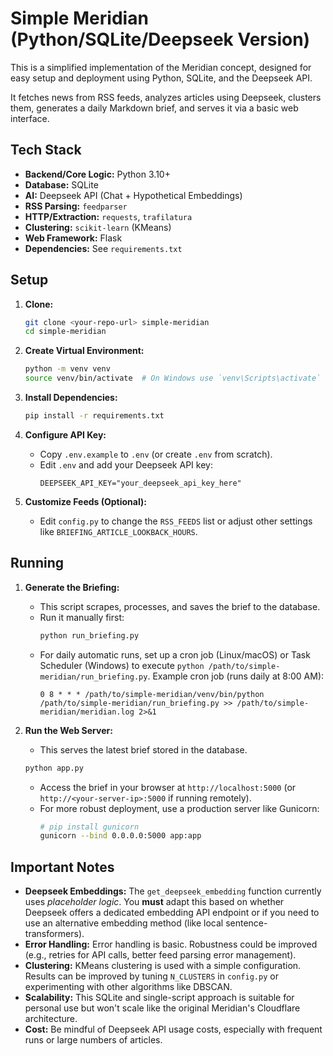 # Simple Meridian (Python/SQLite/Deepseek Version)

This is a simplified implementation of the Meridian concept, designed for easy setup and deployment using Python, SQLite, and the Deepseek API.

It fetches news from RSS feeds, analyzes articles using Deepseek, clusters them, generates a daily Markdown brief, and serves it via a basic web interface.

## Tech Stack

*   **Backend/Core Logic:** Python 3.10+
*   **Database:** SQLite
*   **AI:** Deepseek API (Chat + Hypothetical Embeddings)
*   **RSS Parsing:** `feedparser`
*   **HTTP/Extraction:** `requests`, `trafilatura`
*   **Clustering:** `scikit-learn` (KMeans)
*   **Web Framework:** Flask
*   **Dependencies:** See `requirements.txt`

## Setup

1.  **Clone:**
    ```bash
    git clone <your-repo-url> simple-meridian
    cd simple-meridian
    ```

2.  **Create Virtual Environment:**
    ```bash
    python -m venv venv
    source venv/bin/activate  # On Windows use `venv\Scripts\activate`
    ```

3.  **Install Dependencies:**
    ```bash
    pip install -r requirements.txt
    ```

4.  **Configure API Key:**
    *   Copy `.env.example` to `.env` (or create `.env` from scratch).
    *   Edit `.env` and add your Deepseek API key:
        ```dotenv
        DEEPSEEK_API_KEY="your_deepseek_api_key_here"
        ```

5.  **Customize Feeds (Optional):**
    *   Edit `config.py` to change the `RSS_FEEDS` list or adjust other settings like `BRIEFING_ARTICLE_LOOKBACK_HOURS`.

## Running

1.  **Generate the Briefing:**
    *   This script scrapes, processes, and saves the brief to the database.
    *   Run it manually first:
        ```bash
        python run_briefing.py
        ```
    *   For daily automatic runs, set up a cron job (Linux/macOS) or Task Scheduler (Windows) to execute `python /path/to/simple-meridian/run_briefing.py`. Example cron job (runs daily at 8:00 AM):
        ```cron
        0 8 * * * /path/to/simple-meridian/venv/bin/python /path/to/simple-meridian/run_briefing.py >> /path/to/simple-meridian/meridian.log 2>&1
        ```

2.  **Run the Web Server:**
    *   This serves the latest brief stored in the database.
    ```bash
    python app.py
    ```
    *   Access the brief in your browser at `http://localhost:5000` (or `http://<your-server-ip>:5000` if running remotely).
    *   For more robust deployment, use a production server like Gunicorn:
        ```bash
        # pip install gunicorn
        gunicorn --bind 0.0.0.0:5000 app:app
        ```

## Important Notes

*   **Deepseek Embeddings:** The `get_deepseek_embedding` function currently uses *placeholder logic*. You **must** adapt this based on whether Deepseek offers a dedicated embedding API endpoint or if you need to use an alternative embedding method (like local sentence-transformers).
*   **Error Handling:** Error handling is basic. Robustness could be improved (e.g., retries for API calls, better feed parsing error management).
*   **Clustering:** KMeans clustering is used with a simple configuration. Results can be improved by tuning `N_CLUSTERS` in `config.py` or experimenting with other algorithms like DBSCAN.
*   **Scalability:** This SQLite and single-script approach is suitable for personal use but won't scale like the original Meridian's Cloudflare architecture.
*   **Cost:** Be mindful of Deepseek API usage costs, especially with frequent runs or large numbers of articles.
